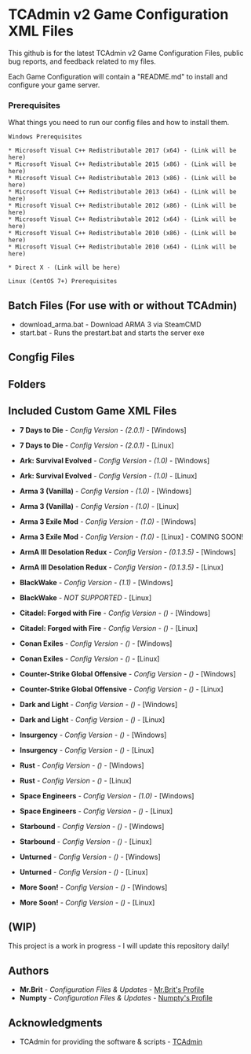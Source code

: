 # TCAdmin v2 Game Configuration XML Files

This github is for the latest TCAdmin v2 Game Configuration Files, public bug reports, and feedback related to my files.

Each Game Configuration will contain a "README.md" to install and configure your game server.

### Prerequisites

What things you need to run our config files and how to install them.

```
Windows Prerequisites

* Microsoft Visual C++ Redistributable 2017 (x64) - (Link will be here)
* Microsoft Visual C++ Redistributable 2015 (x86) - (Link will be here)
* Microsoft Visual C++ Redistributable 2013 (x86) - (Link will be here)
* Microsoft Visual C++ Redistributable 2013 (x64) - (Link will be here)
* Microsoft Visual C++ Redistributable 2012 (x86) - (Link will be here)
* Microsoft Visual C++ Redistributable 2012 (x64) - (Link will be here)
* Microsoft Visual C++ Redistributable 2010 (x86) - (Link will be here)
* Microsoft Visual C++ Redistributable 2010 (x64) - (Link will be here) 

* Direct X - (Link will be here)

```

```
Linux (CentOS 7+) Prerequisites
```

## Batch Files (For use with or without TCAdmin)

* download_arma.bat - Download ARMA 3 via SteamCMD
* start.bat - Runs the prestart.bat and starts the server exe

## Congfig Files

## Folders

## Included Custom Game XML Files

* **7 Days to Die** - *Config Version - (2.0.1)* - [Windows]
* **7 Days to Die** - *Config Version - (2.0.1)* - [Linux]

* **Ark: Survival Evolved** - *Config Version - (1.0)* - [Windows]
* **Ark: Survival Evolved** - *Config Version - (1.0)* - [Linux]

* **Arma 3 (Vanilla)** - *Config Version - (1.0)* - [Windows]
* **Arma 3 (Vanilla)** - *Config Version - (1.0)* - [Linux]

* **Arma 3 Exile Mod** - *Config Version - (1.0)* - [Windows]
* **Arma 3 Exile Mod** - *Config Version - (1.0)* - [Linux] - COMING SOON!

* **ArmA III Desolation Redux** - *Config Version - (0.1.3.5)* - [Windows]
* **ArmA III Desolation Redux** - *Config Version - (0.1.3.5)* - [Linux]

* **BlackWake** - *Config Version - (1.1)* - [Windows]
* **BlackWake** - *NOT SUPPORTED* - [Linux]

* **Citadel: Forged with Fire** - *Config Version - ()* - [Windows]
* **Citadel: Forged with Fire** - *Config Version - ()* - [Linux]

* **Conan Exiles** - *Config Version - ()* - [Windows]
* **Conan Exiles** - *Config Version - ()* - [Linux]

* **Counter-Strike Global Offensive** - *Config Version - ()* - [Windows]
* **Counter-Strike Global Offensive** - *Config Version - ()* - [Linux]

* **Dark and Light** - *Config Version - ()* - [Windows]
* **Dark and Light** - *Config Version - ()* - [Linux]

* **Insurgency** - *Config Version - ()* - [Windows]
* **Insurgency** - *Config Version - ()* - [Linux]

* **Rust** - *Config Version - ()* - [Windows]
* **Rust** - *Config Version - ()* - [Linux]

* **Space Engineers** - *Config Version - (1.0)* - [Windows]
* **Space Engineers** - *Config Version - ()* - [Linux]

* **Starbound** - *Config Version - ()* - [Windows]
* **Starbound** - *Config Version - ()* - [Linux]

* **Unturned** - *Config Version - ()* - [Windows]
* **Unturned** - *Config Version - ()* - [Linux]

* **More Soon!** - *Config Version - ()* - [Windows]
* **More Soon!** - *Config Version - ()* - [Linux]

## (WIP)

This project is a work in progress - I will update this repository daily!

## Authors

* **Mr.Brit** - *Configuration Files & Updates* - [Mr.Brit's Profile](http://clientforums.tcadmin.com/member.php?u=86032)
* **Numpty** - *Configuration Files & Updates* - [Numpty's Profile](http://clientforums.tcadmin.com/member.php?u=84940)

## Acknowledgments

* TCAdmin for providing the software & scripts - [TCAdmin](http://www.tcadmin.com/)
